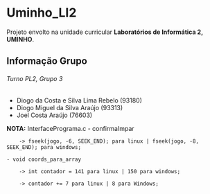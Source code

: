 # Uminho_LI2
Projeto envolto na unidade curricular **Laboratórios de Informática 2, UMINHO**.

## Informação Grupo
###### Turno PL2, Grupo 3
- Diogo da Costa e Silva Lima Rebelo (93180)
- Diogo Miguel da Silva Araújo (93313)
- Joel Costa Araújo (76603)

**NOTA:**
InterfacePrograma.c
	- confirmaImpar
	
		-> fseek(jogo, -6, SEEK_END); para linux | fseek(jogo, -8, SEEK_END); para windows;
		
	- void coords_para_array 
	
		-> int contador = 141 para linux | 150 para windows;
		
		-> contador += 7 para linux | 8 para Windows;
	
	

